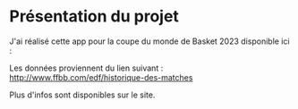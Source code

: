 # Présentation du projet

J'ai réalisé cette app pour la coupe du monde de Basket 2023 disponible ici : 

Les données proviennent du lien suivant : http://www.ffbb.com/edf/historique-des-matches

Plus d'infos sont disponibles sur le site.
